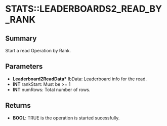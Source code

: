 # STATS::LEADERBOARDS2_READ_BY_RANK

## Summary
Start a read Operation by Rank.

## Parameters
* **Leaderboard2ReadData\*** lbData: Leaderboard info for the read.
* **INT** rankStart: Must be >= 1
* **INT** numRows: Total number of rows.

## Returns
* **BOOL**: TRUE is the operation is started sucessfully.